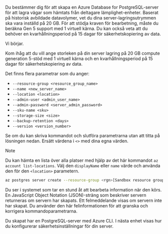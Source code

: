 Du bestämmer dig för att skapa en Azure Database for PostgreSQL-server för att lagra vägar som hämtats från deltagare lämplighet-enheter. Baserat på historisk avbildade datavolymer, vet du dina server-lagringsutrymmen ska vara inställd på 20 GB. För att stödja kraven för bearbetning, måste du beräkna Gen 5 support med 1 virtuell kärna. Du kan också veta att du behöver en kvarhållningsperiod på 15 dagar för säkerhetskopiering av data.

Vi börjar.

Kom ihåg att du vill ange storleken på din server lagring på 20 GB compute generation 5-stöd med 1 virtuell kärna och en kvarhållningsperiod på 15 dagar för säkerhetskopiering av data.

Det finns flera parametrar som du anger:

- `--resource-group <resource_group_name>`
- `--name <new_server_name>`
- `--location <location>`
- `--admin-user <admin_user_name>`
- `--admin-password <server_admin_password>`
- `--sku-name <sku>`
- `--storage-size <size>`
- `--backup-retention <days>`
- `--version <version_number>`

Se om du kan skriva kommandot och slutföra parametrarna utan att titta på lösningen nedan. Ersätt värdena i `<>` med dina egna värden.

> [!NOTE]
> Du kan hämta en lista över alla platser med hjälp av det här kommandot `az account list-locations`. Välj den `displayName` eller `name` värde och använda den för den `<location>` parametern.

```bash
az postgres server create --resource-group <rgn>[Sandbox resource group name]</rgn> --name <unique_server_name>  --location "UK West" --admin-user <server_admin_login_id> --admin-password <server_admin_password> --sku-name B_Gen5_1 --storage-size 20480 --backup-retention 15 --version 10
```

Du ser i systemet som tar en stund åt att bearbeta information när den körs. En JavaScript Object Notation (JSON)-sträng som beskriver servern returneras om servern har skapats. Ett felmeddelande visas om servern inte har skapat. Du använder den här felinformationen för att granska och korrigera kommandoparametrarna.

Du skapat har en PostgreSQL-server med Azure CLI. I nästa enhet visas hur du konfigurerar säkerhetsinställningar för din server.
